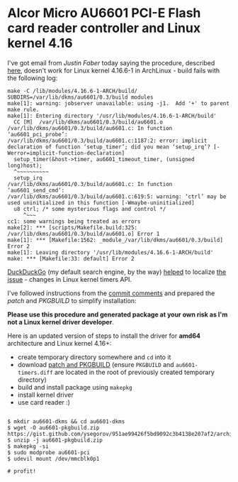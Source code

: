 # Alcor Micro AU6601 PCI-E Flash card reader controller and Linux kernel 4.16


I've got email from *Justin Faber* today saying the procedure, described
[here][au6601], doesn't work for Linux kernel 4.16.6-1 in ArchLinux - build
fails with the following log:

```shell
make -C /lib/modules/4.16.6-1-ARCH/build/ SUBDIRS=/var/lib/dkms/au6601/0.3/build modules
make[1]: warning: jobserver unavailable: using -j1.  Add '+' to parent make rule.
make[1]: Entering directory '/usr/lib/modules/4.16.6-1-ARCH/build'
  CC [M]  /var/lib/dkms/au6601/0.3/build/au6601.o
/var/lib/dkms/au6601/0.3/build/au6601.c: In function ‘au6601_pci_probe’:
/var/lib/dkms/au6601/0.3/build/au6601.c:1187:2: error: implicit declaration of function ‘setup_timer’; did you mean ‘setup_irq’? [-Werror=implicit-function-declaration]
  setup_timer(&host->timer, au6601_timeout_timer, (unsigned long)host);
  ^~~~~~~~~~~
  setup_irq
/var/lib/dkms/au6601/0.3/build/au6601.c: In function ‘au6601_send_cmd’:
/var/lib/dkms/au6601/0.3/build/au6601.c:619:5: warning: ‘ctrl’ may be used uninitialized in this function [-Wmaybe-uninitialized]
  u8 ctrl; /* some mysterious flags and control */
     ^~~~
cc1: some warnings being treated as errors
make[2]: *** [scripts/Makefile.build:325: /var/lib/dkms/au6601/0.3/build/au6601.o] Error 1
make[1]: *** [Makefile:1562: _module_/var/lib/dkms/au6601/0.3/build] Error 2
make[1]: Leaving directory '/usr/lib/modules/4.16.6-1-ARCH/build'
make: *** [Makefile:33: default] Error 2 

```

[DuckDuckGo][duckduckgo] (my default search engine, by the way) [helped][search]
to localize [the issue][kernel-commit] - changes in Linux kernel timers API.

I've followed instructions from the [commit comments][kernel-commit]
and prepared the *patch* and *PKGBUILD* to simplify installation:

<script src="https://gist.github.com/ysegorov/951ae99426f5bd9092c3b4138e207af2.js"></script>


**Please use this procedure and generated package at your own risk as I'm not
a Linux kernel driver developer**.


Here is an updated version of steps to install the driver for **amd64**
architecture and Linux kernel 4.16+:

- create temporary directory somewhere and `cd` into it
- download [patch and PKGBUILD][gist] (ensure `PKGBUILD` and
    `au6601-timers.diff` are located in the root of previously created
    temporary directory)
- build and install package using `makepkg`
- install kernel driver
- use card reader :)


```shell

$ mkdir au6601-dkms && cd au6601-dkms
$ wget -O au6601-pkgbuild.zip https://gist.github.com/ysegorov/951ae99426f5bd9092c3b4138e207af2/archive/517a45d819d920c0903cba2153e17a86e66507ad.zip
$ unzip -j au6601-pkgbuild.zip
$ makepkg -si
$ sudo modprobe au6601-pci
$ udevil mount /dev/mmcblk0p1

# profit!

```


[au6601]: /2016/au6601/
[duckduckgo]: https://duckduckgo.com/
[search]: https://duckduckgo.com/?q=linux+setup_timer+timer_setup+site%3Agithub.com
[kernel-commit]: https://github.com/torvalds/linux/commit/e99e88a9d2b067465adaa9c111ada99a041bef9a
[gist]: https://gist.github.com/ysegorov/951ae99426f5bd9092c3b4138e207af2
